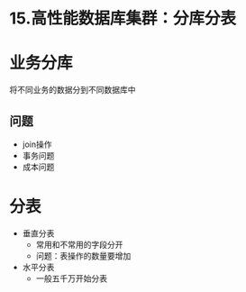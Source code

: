 # 15.高性能数据库集群：分库分表

# 业务分库
将不同业务的数据分到不同数据库中

## 问题
* join操作
* 事务问题
* 成本问题

# 分表
* 垂直分表
	* 常用和不常用的字段分开
	* 问题：表操作的数量要增加
* 水平分表
	* 一般五千万开始分表
